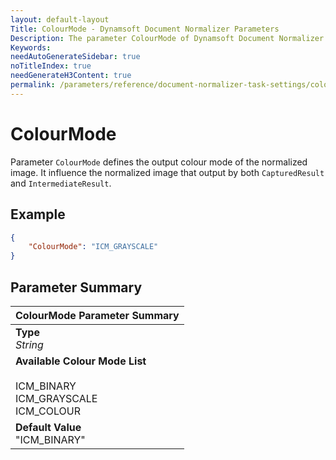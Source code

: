 ```yaml
---
layout: default-layout
Title: ColourMode - Dynamsoft Document Normalizer Parameters
Description: The parameter ColourMode of Dynamsoft Document Normalizer defines the output colour mode of the normalized image.
Keywords:
needAutoGenerateSidebar: true
noTitleIndex: true
needGenerateH3Content: true
permalink: /parameters/reference/document-normalizer-task-settings/colour-mode.html
---
```


# ColourMode

Parameter `ColourMode` defines the output colour mode of the normalized image. It influence the normalized image that output by both `CapturedResult` and `IntermediateResult`.

## Example

```json
{
    "ColourMode": "ICM_GRAYSCALE"
}
```

## Parameter Summary

| ColourMode Parameter Summary |
| :--------------------------- |
| **Type**<br>*String* |
| **Available Colour Mode List**<br><br>ICM_BINARY<br>ICM_GRAYSCALE<br>ICM_COLOUR |
| **Default Value**<br>"ICM_BINARY" |
